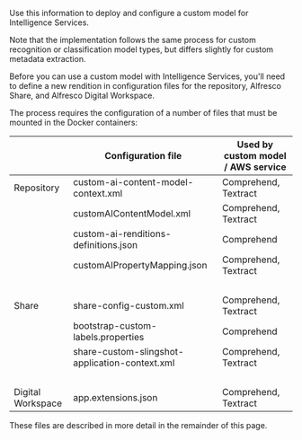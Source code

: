 <!--Section included in /config - comprehend.md & textract.md -->
Use this information to deploy and configure a custom model for Intelligence Services.

Note that the implementation follows the same process for custom recognition or classification model types, but differs slightly for custom metadata extraction.

Before you can use a custom model with Intelligence Services, you'll need to define a new rendition in configuration files for the repository, Alfresco Share, and Alfresco Digital Workspace.

The process requires the configuration of a number of files that must be mounted in the Docker containers:

|    | Configuration file | Used by custom model / AWS service |
| -- | ------------------ | ---------------------------------- |
| Repository | custom-ai-content-model-context.xml | Comprehend, Textract |
| | customAIContentModel.xml | Comprehend, Textract |
| | custom-ai-renditions-definitions.json | Comprehend
| | customAIPropertyMapping.json | Comprehend, Textract
| | | |
| Share | share-config-custom.xml | Comprehend, Textract
| | bootstrap-custom-labels.properties | Comprehend
| | share-custom-slingshot-application-context.xml | Comprehend, Textract |
| | | |
| Digital Workspace | app.extensions.json | Comprehend, Textract|

These files are described in more detail in the remainder of this page.
